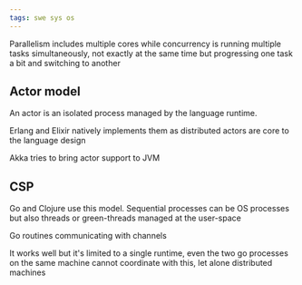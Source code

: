 ```yaml
---
tags: swe sys os
---
```

Parallelism includes multiple cores while concurrency is running multiple tasks simultaneously, not exactly at the same time but progressing one task a bit and switching to another 

## Actor model 

An actor is an isolated process managed by the language runtime. 

Erlang and Elixir natively implements them as distributed actors are core to the language design 

Akka tries to bring actor support to JVM 

## CSP 

Go and Clojure use this model. Sequential processes can be OS processes but also threads or green-threads managed at the user-space 

Go routines communicating with channels 

It works well but it's limited to a single runtime, even the two go processes on the same machine cannot coordinate with this, let alone distributed machines 